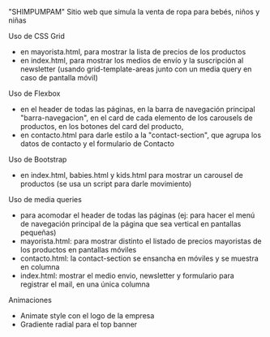 "SHIMPUMPAM" 
Sitio web que simula la venta de ropa para bebés, niños y niñas

Uso de CSS Grid
- en mayorista.html, para mostrar la lista de precios de los productos
- en index.html, para mostrar los medios de envío y la suscripción al newsletter (usando grid-template-areas junto con un media query en caso de pantalla móvil)

Uso de Flexbox 
- en el header de todas las páginas, en la barra de navegación principal "barra-navegacion", en el card de cada elemento de los carousels de productos, en los botones del card del producto, 
- en contacto.html para darle estilo a la "contact-section", que agrupa los datos de contacto y el formulario de Contacto 

Uso de Bootstrap 
- en index.html, babies.html y kids.html para mostrar un carousel de productos (se usa un script para darle movimiento)

Uso de media queries 
- para acomodar el header de todas las páginas (ej: para hacer el menú de navegación principal de la página que sea vertical en pantallas pequeñas)
- mayorista.html: para mostrar distinto el listado de precios mayoristas de los productos en pantallas móviles
- contacto.html: la contact-section se ensancha en móviles y se muestra en columna
- index.html: mostrar el medio envio, newsletter y formulario para registrar el mail, en una única columna 

Animaciones
- Animate style con el logo de la empresa
- Gradiente radial para el top banner